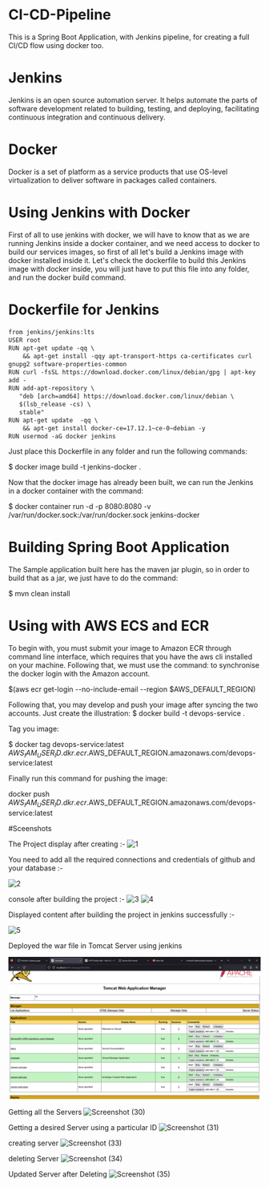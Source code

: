 # CI-CD-Pipeline 
This is a Spring Boot Application, with Jenkins pipeline, for creating a full CI/CD flow using docker too.

# Jenkins 
Jenkins is an open source automation server. It helps automate the parts of software development related to building, testing, and deploying, facilitating continuous integration and continuous delivery.
 
# Docker 
Docker is a set of platform as a service products that use OS-level virtualization to deliver software in packages called containers.

# Using Jenkins with Docker
First of all to use jenkins with docker, we will have to know that as we are running Jenkins inside a docker container, and we need access to docker to
build our services images, so first of all let's build a Jenkins image with docker installed inside it. Let's check the dockerfile to 
build this Jenkins image with docker inside, you will just have to put this file into any folder, and run the docker build command.

# Dockerfile for Jenkins
```
from jenkins/jenkins:lts
USER root
RUN apt-get update -qq \
    && apt-get install -qqy apt-transport-https ca-certificates curl gnupg2 software-properties-common
RUN curl -fsSL https://download.docker.com/linux/debian/gpg | apt-key add -
RUN add-apt-repository \
   "deb [arch=amd64] https://download.docker.com/linux/debian \
   $(lsb_release -cs) \
   stable"
RUN apt-get update  -qq \
    && apt-get install docker-ce=17.12.1~ce-0~debian -y
RUN usermod -aG docker jenkins
```

Just place this Dockerfile in any folder and run the following commands:

$ docker image build -t jenkins-docker .

Now that the docker image has already been built, we can run the Jenkins in a docker container with the command:

$ docker container run -d -p 8080:8080 -v /var/run/docker.sock:/var/run/docker.sock jenkins-docker

# Building Spring Boot Application
The Sample application built here has the maven jar plugin, so in order to build that as a jar, we just have to do the command:

$ mvn clean install

# Using with AWS ECS and ECR

To begin with, you must submit your image to Amazon ECR through command line interface, which requires that you have the aws cli installed on your machine. Following that, we must use the command: to synchronise the docker login with the Amazon account.

$(aws ecr get-login --no-include-email --region $AWS_DEFAULT_REGION)

Following that, you may develop and push your image after syncing the two accounts. Just create the illustration:
$ docker build -t devops-service . 

Tag you image:

$ docker tag devops-service:latest $AWS_IAM_USER_ID.dkr.ecr.$AWS_DEFAULT_REGION.amazonaws.com/devops-service:latest

Finally run this command for pushing the image:

docker push $AWS_IAM_USER_ID.dkr.ecr.$AWS_DEFAULT_REGION.amazonaws.com/devops-service:latest



#Sceenshots

The Project display after creating :-
![1](https://user-images.githubusercontent.com/74751196/235208025-1e2ab0f5-9f95-4018-96c9-957c4ed0c957.png)

You need to add all the required connections and credentials of github and your database :-

![2](https://user-images.githubusercontent.com/74751196/235208046-94fd5f28-c4cb-4c98-b998-6d6361db686a.png)

console after building the project  :-
![3](https://user-images.githubusercontent.com/74751196/235208067-af992f90-2afc-4d65-bf22-70f8e9666e1a.png)
![4](https://user-images.githubusercontent.com/74751196/235208082-1dc0238b-f24d-496e-b98d-db4fb181543e.png)

Displayed content after building the project in jenkins successfully :-

![5](https://user-images.githubusercontent.com/74751196/235208105-d7acbb3d-30ff-49c7-a999-0047cfa02408.png)

Deployed the war file in Tomcat Server using jenkins

![5](https://github.com/rock-man-ctrl/CI-CD-Pipeline/blob/main/Screenshots/Screenshot%20(32).png?raw=true)

Getting all the Servers
![Screenshot (30)](https://user-images.githubusercontent.com/74751196/235208140-a5829954-19e0-4080-ac33-0512308a9d58.png)

Getting a desired Server using a particular ID
![Screenshot (31)](https://user-images.githubusercontent.com/74751196/235208167-47af6d4f-8b02-4275-8fb3-336a7e77ab77.png)

creating server
![Screenshot (33)](https://user-images.githubusercontent.com/74751196/235208220-b91c2e20-7bcf-4714-9df4-15a440b962ab.png)

deleting Server
![Screenshot (34)](https://user-images.githubusercontent.com/74751196/235208244-0dae6d98-b53c-4388-8079-59b444a4a4ee.png)

Updated Server after Deleting
![Screenshot (35)](https://user-images.githubusercontent.com/74751196/235208260-36471909-4911-4452-b6ef-345a28864cd8.png)
